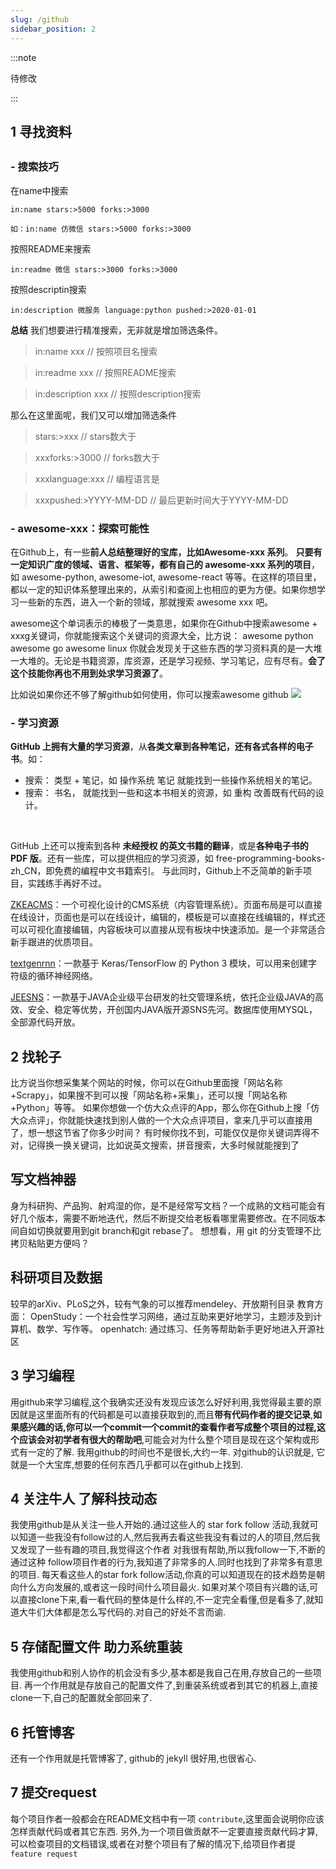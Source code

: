 ```yaml
---
slug: /github
sidebar_position: 2
---
```


:::note

待修改

:::

## 1 寻找资料
## 
### - 搜索技巧


在name中搜索
```
in:name stars:>5000 forks:>3000

如：in:name 仿微信 stars:>5000 forks:>3000
```


按照README来搜索
```
in:readme 微信 stars:>3000 forks:>3000
```


按照descriptin搜索
```
in:description 微服务 language:python pushed:>2020-01-01
```


**总结**
我们想要进行精准搜索，无非就是增加筛选条件。
> in:name xxx // 按照项目名搜索

> in:readme xxx // 按照README搜索

> in:description xxx // 按照description搜索

那么在这里面呢，我们又可以增加筛选条件
> stars:>xxx // stars数大于

> xxxforks:>3000 // forks数大于

> xxxlanguage:xxx // 编程语言是

> xxxpushed:>YYYY-MM-DD // 最后更新时间大于YYYY-MM-DD



### - awesome-xxx：探索可能性
在Github上，有一些**前人总结整理好的宝库，比如Awesome-xxx 系列**。
**只要有一定知识广度的领域、语言、框架等，都有自己的 awesome-xxx 系列的项目**，如 awesome-python, awesome-iot, awesome-react 等等。在这样的项目里，都以一定的知识体系整理出来的，从索引和查阅上也相应的更为方便。如果你想学习一些新的东西，进入一个新的领域，那就搜索 awesome xxx 吧。


awesome这个单词表示的棒极了一类意思，如果你在Github中搜索awesome + xxxg关键词，你就能搜索这个关键词的资源大全，比方说：
awesome python
awesome go
awesome linux
你就会发现关于这些东西的学习资料真的是一大堆一大堆的。无论是书籍资源，库资源，还是学习视频、学习笔记，应有尽有。**会了这个技能你再也不用到处求学习资源了**。


比如说如果你还不够了解github如何使用，你可以搜索awesome github
![](https://cdn.nlark.com/yuque/0/2020/jpeg/1730795/1597559911831-92cf7ec1-b322-409d-8d0e-8c421fe9d65d.jpeg#height=824&id=BL8Nd&originHeight=309&originWidth=720&originalType=binary&ratio=1&size=0&status=done&style=none&width=1920)
### 
### - 学习资源
**GitHub 上拥有大量的学习资源**，从**各类文章到各种笔记，**还有各**式各样的电子书**。如：

- 搜索： 类型 + 笔记，如 操作系统 笔记 就能找到一些操作系统相关的笔记。
- 搜索： 书名， 就能找到一些和这本书相关的资源，如 重构 改善既有代码的设计。

​

GitHub 上还可以搜索到各种 **未经授权 的英文书籍的翻译**，或是**各种电子书的 PDF 版**。还有一些库，可以提供相应的学习资源，如 free-programming-books-zh_CN，即免费的编程中文书籍索引。
与此同时，Github上不乏简单的新手项目，实践练手再好不过。
​

[ZKEACMS](https://github.com/SeriaWei/ZKEACMS)：一个可视化设计的CMS系统（内容管理系统）。页面布局是可以直接在线设计，页面也是可以在线设计，编辑的，模板是可以直接在线编辑的，样式还可以可视化直接编辑，内容板块可以直接从现有板块中快速添加。是一个非常适合新手跟进的优质项目。
​

[ textgenrnn](https://github.com/minimaxir/textgenrnn)：一款基于 Keras/TensorFlow 的 Python 3 模块，可以用来创建字符级的循环神经网络。
​

[JEESNS](https://github.com/zchuanzhao/jeesns/)：一款基于JAVA企业级平台研发的社交管理系统，依托企业级JAVA的高效、安全、稳定等优势，开创国内JAVA版开源SNS先河。数据库使用MYSQL，全部源代码开放。


## 2 找轮子
比方说当你想采集某个网站的时候，你可以在Github里面搜「网站名称 +Scrapy」，如果搜不到可以搜「网站名称+采集」，还可以搜「网站名称+Python」等等。
如果你想做一个仿大众点评的App，那么你在Github上搜「仿大众点评」，你就能快速找到别人做的一个大众点评项目，拿来几乎可以直接用了，想一想这节省了你多少时间？
有时候你找不到，可能仅仅是你关键词弄得不对，记得换一换关键词，比如说英文搜索，拼音搜索，大多时候就能搜到了
## 
## 写文档神器
身为科研狗、产品狗、射鸡湿的你，是不是经常写文档？一个成熟的文档可能会有好几个版本，需要不断地迭代，然后不断提交给老板看哪里需要修改。在不同版本间自如切换就要用到git branch和git rebase了。
想想看，用 git 的分支管理不比拷贝粘贴更方便吗？


## 科研项目及数据
较早的arXiv、PLoS之外，较有气象的可以推荐mendeley、开放期刊目录
教育方面：
OpenStudy：一个社会性学习网络，通过互助来更好地学习，主题涉及到计算机、数学、写作等。
openhatch: 通过练习、任务等帮助新手更好地进入开源社区
​

## 3 学习编程
用github来学习编程,这个我确实还没有发现应该怎么好好利用,我觉得最主要的原因就是这里面所有的代码都是可以直接获取到的,而且**带有代码作者的提交记录**,**如果感兴趣的话,你可以一个commit一个commit的查看作者写成整个项目的过程,这个应该会对初学者有很大的帮助吧**,可能会对为什么整个项目是现在这个架构或形式有一定的了解.
我用github的时间也不是很长,大约一年. 对github的认识就是, 它就是一个大宝库,想要的任何东西几乎都可以在github上找到.
​

## 4 关注牛人 了解科技动态
我使用github是从关注一些人开始的.通过这些人的 star fork follow 活动,我就可以知道一些我没有follow过的人,然后我再去看这些我没有看过的人的项目,然后我又发现了一些有趣的项目,我觉得这个作者 对我很有帮助,所以我follow一下,不断的通过这种 follow项目作者的行为,我知道了非常多的人.同时也找到了非常多有意思的项目.
每天看这些人的star fork follow活动,你真的可以知道现在的技术趋势是朝向什么方向发展的,或者这一段时间什么项目最火.
如果对某个项目有兴趣的话,可以直接clone下来,看一看代码的整体是什么样的,不一定完全看懂,但是看多了,就知道大牛们大体都是怎么写代码的.对自己的好处不言而谕.


## 5 存储配置文件 助力系统重装
我使用github和别人协作的机会没有多少,基本都是我自己在用,存放自己的一些项目.
再一个作用就是存放自己的配置文件了,到重装系统或者到其它的机器上,直接clone一下,自己的配置就全部回来了.
​

## 6 托管博客
还有一个作用就是托管博客了, github的 jekyll 很好用,也很省心.


## 7 提交request
每个项目作者一般都会在README文档中有一项 `contribute`,这里面会说明你应该怎样贡献代码或者其它东西. 另外,为一个项目做贡献不一定要直接贡献代码才算,可以检查项目的文档错误,或者在对整个项目有了解的情况下,给项目作者提 `feature request`




## 






